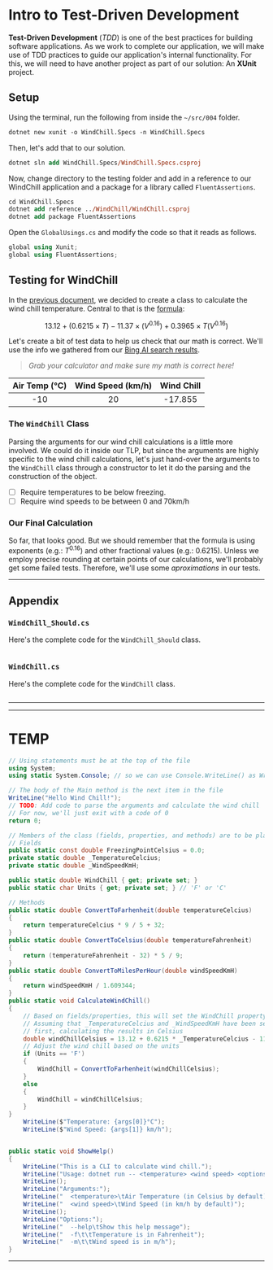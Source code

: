 # Intro to Test-Driven Development

**Test-Driven Development** (*TDD*) is one of the best practices for building software applications. As we work to complete our application, we will make use of TDD practices to guide our application's internal functionality. For this, we will need to have another project as part of our solution: An **XUnit** project.

## Setup

Using the terminal, run the following from inside the `~/src/004` folder.

```ps
dotnet new xunit -o WindChill.Specs -n WindChill.Specs
```

Then, let's add that to our solution.

```ps
dotnet sln add WindChill.Specs/WindChill.Specs.csproj
```

Now, change directory to the testing folder and add in a reference to our WindChill application and a package for a library called `FluentAssertions`.

```ps
cd WindChill.Specs
dotnet add reference ../WindChill/WindChill.csproj
dotnet add package FluentAssertions
```

Open the `GlobalUsings.cs` and modify the code so that it reads as follows.

```cs
global using Xunit;
global using FluentAssertions;
```

## Testing for WindChill

In the [previous document](./ReadMe.md), we decided to create a class to calculate the wind chill temperature. Central to that is the [formula](./WindChill.md):

$$
13.12 + (0.6215 \times T) - 11.37 \times (V^{0.16}) + 0.3965 \times T (V^{0.16})
$$

Let's create a bit of test data to help us check that our math is correct. We'll use the info we gathered from our [Bing AI search results](./ReadMe.md#calculating-the-wind-chill).

> *Grab your calculator and make sure my math is correct here!*

| Air Temp (°C) | Wind Speed (km/h) | Wind Chill |
| :--: | :--: | :--: |
| -10 | 20 | -17.855 |

### The `WindChill` Class

Parsing the arguments for our wind chill calculations is a little more involved. We could do it inside our TLP, but since the arguments are highly specific to the wind chill calculations, let's just hand-over the arguments to the `WindChill` class through a constructor to let it do the parsing and the construction of the object.

- [ ] Require temperatures to be below freezing.
- [ ] Require wind speeds to be between 0 and 70km/h

### Our Final Calculation


So far, that looks good. But we should remember that the formula is using exponents (e.g.: $T^{0.16}$) and other fractional values (e.g.: $0.6215$). Unless we employ precise rounding at certain points of our calculations, we'll probably get some failed tests. Therefore, we'll use some *aproximations* in our tests.


----

## Appendix

### `WindChill_Should.cs`

Here's the complete code for the `WindChill_Should` class.

```cs
```

### `WindChill.cs`

Here's the complete code for the `WindChill` class.

```cs
```


----

----

# TEMP

```cs
// Using statements must be at the top of the file
using System;
using static System.Console; // so we can use Console.WriteLine() as WriteLine()

// The body of the Main method is the next item in the file
WriteLine("Hello Wind Chill!");
// TODO: Add code to parse the arguments and calculate the wind chill
// For now, we'll just exit with a code of 0
return 0;

// Members of the class (fields, properties, and methods) are to be placed after the body of the Main method
// Fields
public static const double FreezingPointCelsius = 0.0;
private static double _TemperatureCelcius;
private static double _WindSpeedKmH;

public static double WindChill { get; private set; }
public static char Units { get; private set; } // 'F' or 'C'

// Methods
public static double ConvertToFarhenheit(double temperatureCelcius)
{
    return temperatureCelcius * 9 / 5 + 32;
}
public static double ConvertToCelsius(double temperatureFahrenheit)
{
    return (temperatureFahrenheit - 32) * 5 / 9;
}
public static double ConvertToMilesPerHour(double windSpeedKmH)
{
    return windSpeedKmH / 1.609344;
}
public static void CalculateWindChill()
{
    // Based on fields/properties, this will set the WindChill property
    // Assuming that _TemperatureCelcius and _WindSpeedKmH have been set
    // first, calculating the results in Celsius
    double windChillCelsius = 13.12 + 0.6215 * _TemperatureCelcius - 11.37 * Math.Pow(_WindSpeedKmH, 0.16) + 0.3965 * _TemperatureCelcius * Math.Pow(_WindSpeedKmH, 0.16);
    // Adjust the wind chill based on the units
    if (Units == 'F')
    {
        WindChill = ConvertToFarhenheit(windChillCelsius);
    }
    else
    {
        WindChill = windChillCelsius;
    }
}
    WriteLine($"Temperature: {args[0]}°C");
    WriteLine($"Wind Speed: {args[1]} km/h");


public static void ShowHelp()
{
    WriteLine("This is a CLI to calculate wind chill.");
    WriteLine("Usage: dotnet run -- <temperature> <wind speed> <options>");
    WriteLine();
    WriteLine("Arguments:");
    WriteLine("  <temperature>\tAir Temperature (in Celsius by default)");
    WriteLine("  <wind speed>\tWind Speed (in km/h by default)");
    WriteLine();
    WriteLine("Options:");
    WriteLine("  --help\tShow this help message");
    WriteLine("  -f\t\tTemperature is in Fahrenheit");
    WriteLine("  -m\t\tWind speed is in m/h");
}
```

----
